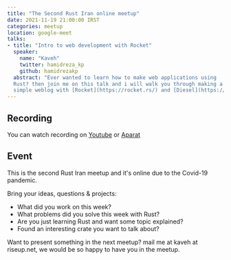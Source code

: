 ```yaml
---
title: "The Second Rust Iran online meetup"
date: 2021-11-19 21:00:00 IRST
categories: meetup 
location: google-meet
talks:
- title: "Intro to web development with Rocket"
  speaker:
    name: "Kaveh"
    twitter: hamidreza_kp
    github: hamidrezakp
  abstract: "Ever wanted to learn how to make web applications using
  Rust? then join me on this talk and i will walk you through making a
  simple weblog with [Rocket](https://rocket.rs/) and [Diesel](https://diesel.rs/)."
---
```


## Recording
You can watch recording on [Youtube](https://www.youtube.com/watch?v=O3g7H48wmaM) or
[Aparat](https://www.aparat.com/v/snjYX)

## Event

This is the second Rust Iran meetup and it's online due to the Covid-19
pandemic.

Bring your ideas, questions & projects:
- What did you work on this week?
- What problems did you solve this week with Rust?
- Are you just learning Rust and want some topic explained?
- Found an interesting crate you want to talk about?

Want to present something in the next meetup? mail me at kaveh at
riseup.net, we would be so happy to have you in the meetup.


